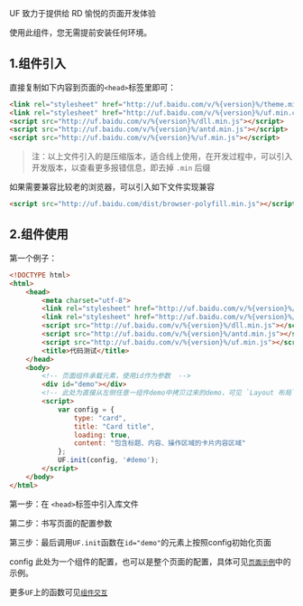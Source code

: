 UF 致力于提供给 RD 愉悦的页面开发体验

使用此组件，您无需提前安装任何环境。

## 1.组件引入

直接复制如下内容到页面的`<head>`标签里即可：

```html
<link rel="stylesheet" href="http://uf.baidu.com/v/%{version}%/theme.min.css" />
<link rel="stylesheet" href="http://uf.baidu.com/v/%{version}%/uf.min.css" />
<script src="http://uf.baidu.com/v/%{version}%/dll.min.js"></script>
<script src="http://uf.baidu.com/v/%{version}%/antd.min.js"></script>
<script src="http://uf.baidu.com/v/%{version}%/uf.min.js"></script>
```

> 注：以上文件引入的是压缩版本，适合线上使用，在开发过程中，可以引入开发版本，以查看更多报错信息，即去掉 `.min` 后缀

如果需要兼容比较老的浏览器，可以引入如下文件实现兼容
```html
<script src="http://uf.baidu.com/dist/browser-polyfill.min.js"></script>
```


## 2.组件使用

第一个例子：

```html
<!DOCTYPE html>
<html>
    <head>
        <meta charset="utf-8">
        <link rel="stylesheet" href="http://uf.baidu.com/v/%{version}%/theme.min.css" />
        <link rel="stylesheet" href="http://uf.baidu.com/v/%{version}%/uf.min.css" />
        <script src="http://uf.baidu.com/v/%{version}%/dll.min.js"></script>
        <script src="http://uf.baidu.com/v/%{version}%/antd.min.js"></script>
        <script src="http://uf.baidu.com/v/%{version}%/uf.min.js"></script>
        <title>代码测试</title>
    </head>
    <body>
        <!-- 页面组件承载元素，使用id作为参数  -->
        <div id="demo"></div>
        <!-- 此处为直接从左侧任意一组件demo中拷贝过来的demo，可见 `Layout 布局` 尝试配置整个页面  -->
        <script>
            var config = {
                type: "card",
                title: "Card title",
                loading: true,
                content: "包含标题、内容、操作区域的卡片内容区域"
            };
            UF.init(config, '#demo');
        </script>
    </body>
</html>

```

第一步：在 `<head>`标签中引入库文件

第二步：书写页面的配置参数

第三步：最后调用`UF.init`函数在`id="demo"`的元素上按照config初始化页面

config 此处为一个组件的配置，也可以是整个页面的配置，具体可见[`页面示例`](#/Usage/Page)中的示例。

更多`UF`上的函数可见[`组件交互`](#/Api)


